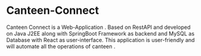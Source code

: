 # Canteen-Connect
 Canteen Connect is a Web-Application . Based on RestAPI and developed on Java J2EE along with SpringBoot Framework as backend and MySQL as Database with React as user-interface. This application is user-friendly and will automate all the operations of canteen .
